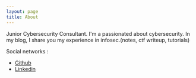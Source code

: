 ```yaml
---
layout: page
title: About
---
```


Junior Cybersecurity Consultant. I'm a passionated about cybersecurity. In my blog, I share you my experience in infosec.(notes, ctf writeup, tutorials)

Social networks : 
* [Github](https://github.com/ChRootCommit/)
* [Linkedin](https://www.linkedin.com/in/jonathan-pham-474668151/)